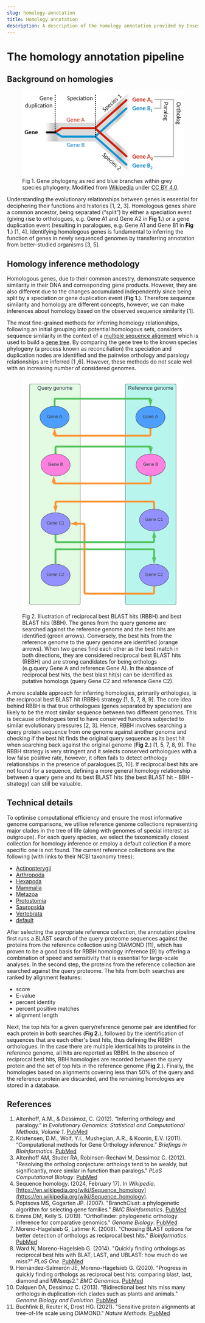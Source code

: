 ```yaml
---
slug: homology-annotation
title: Homology annotation
description: A description of the homology annotation provided by Ensembl
---
```


The homology annotation pipeline
================================

Background on homologies
------------------------

<figure>
  <img src="media/homology.png" />
  <figcaption>
  Fig 1. Gene phylogeny as red and blue branches within grey species phylogeny. Modified from  <a href="https://en.wikipedia.org/wiki/Sequence_
  homology#/media/File:Ortholog_paralog_analog_examples.svg">Wikipedia</a> under <a href="https://creativecommons.org/licenses/by/4.0/">CC BY 4.0</a>.
  </figcaption>
</figure>


Understanding the evolutionary relationships between genes is essential for deciphering their functions and histories [1, 2, 3]. Homologous genes share a common ancestor, being separated (“split”) by either a speciation event (giving rise to orthologues, e.g. Gene A1 and Gene A2 in  **Fig 1.**) or a gene duplication event (resulting in paralogues, e.g.  Gene A1 and Gene B1 in **Fig 1.**) [1, 4].
Identifying homologous genes is fundamental to inferring the function of genes in newly sequenced genomes by transferring annotation from better-studied organisms [3, 5].

Homology inference methodology
------------------------------

Homologous genes, due to their common ancestry, demonstrate sequence similarity in their DNA and corresponding gene products. However, they are also different due to the changes accumulated independently since being split by a speciation or gene duplication event (**Fig 1.**). Therefore sequence similarity and homology are different concepts, however, we can make inferences about homology based on the observed sequence similarity [1].

The most fine-grained methods for inferring homology relationships, following an initial grouping into potential homologous sets, considers sequence similarity in the context of a [multiple sequence alignment](https://en.wikipedia.org/wiki/Multiple_sequence_alignment) which is used to build a [gene tree](https://en.wikipedia.org/wiki/Phylogenetic_tree). By comparing the gene tree to the known species phylogeny (a process known as reconciliation) the speciation and duplication nodes are identified and the pairwise orthology and paralogy relationships are inferred [1 ,6]. However, these methods do not scale well with an increasing number of considered genomes.

<figure>
  <img src="media/RBBH.png" />
  <figcaption>
  Fig 2. Illustration of reciprocal best BLAST hits (RBBH) and best BLAST hits (BBH). The genes from the query genome are searched against the reference genome and the best hits are identified (green arrows). Conversely, the best hits from the reference genome to the query genome are identified (orange arrows). When two genes find each other as the best match in both directions, they are considered reciprocal best BLAST hits (RBBH) and are strong candidates for being orthologs (e.g.query Gene A and reference Gene A). In the absence of reciprocal best hits, the best blast hit(s) can be identified as putative homologs (query Gene C2 and reference Gene C2).
  </figcaption>
</figure>


A more scalable approach for inferring homologies, primarily orthologies, is the reciprocal best BLAST hit (RBBH) strategy [1, 5, 7, 8, 9]. The core idea behind RBBH is that true orthologues (genes separated by speciation) are likely to be the most similar sequence between two different genomes. This is because orthologues tend to have conserved functions subjected to similar evolutionary pressures [2, 3].
Hence, RBBH involves searching a query protein sequence from one genome against another genome and checking if the best hit finds the original query sequence as its best hit when searching back against the original genome (**Fig 2.**) [1, 5, 7, 8, 9].
The RBBH strategy is very stringent and it selects conserved orthologues with a low false positive rate, however, it often fails to detect orthology relationships in the presence of paralogues [5, 10]. If reciprocal best hits are not found for a sequence, defining a more general homology relationship between a query gene and its best BLAST hits (the best BLAST hit - BBH - strategy) can still be valuable.

Technical details
-----------------

To optimise computational efficiency and ensure the most informative genome comparisons, we utilise reference genome collections representing major clades in the tree of life (along with genomes of special interest as outgroups). For each query species, we select the taxonomically closest collection for homology inference or employ a default collection if a more specific one is not found.
The current reference collections are the following (with links to their NCBI taxonomy trees):

- [Actinopterygii](https://itol.embl.de/tree/1722225465338081713949786)
- [Arthropoda](https://itol.embl.de/tree/1722225465354261713949845)
- [Hexapoda](https://itol.embl.de/tree/1722225465378991713949952)
- [Mammalia](https://itol.embl.de/tree/1722225465387561713950008)
- [Metazoa](https://itol.embl.de/tree/1722225465403071713950062)
- [Protostomia](https://itol.embl.de/tree/1722225465415291713950101)
- [Sauropsida](https://itol.embl.de/tree/1722225465437341713950191)
- [Vertebrata](https://itol.embl.de/tree/172222546557211713950590)
- [default](https://itol.embl.de/tree/1722225465372551713949911)

After selecting the appropriate reference collection, the annotation pipeline first runs a BLAST search of the query proteome sequences against the proteins from the reference collection using DIAMOND [11], which has proven to be a good basis for RBBH homology inference [9] by offering a combination of speed and sensitivity that is essential for large-scale analyses. In the second step, the proteins from the reference collection are searched against the query proteome.
The hits from both searches are ranked by alignment features:

- score
- E-value
- percent identity
- percent positive matches
- alignment length

Next,  the top hits for a given query/reference genome pair are identified for each protein in both searches (**Fig 2.**), followed by the identification of sequences that are each other's best hits, thus defining the RBBH orthologues. In the case there are multiple identical hits to proteins in the reference genome, all hits are reported as RBBH.
In the absence of reciprocal best hits, BBH homologies are recorded between the query protein and the set of top hits in the reference genome (**Fig 2.**).
Finally, the homologies based on alignments covering less than 50% of the query and the reference protein are discarded, and the remaining homologies are stored in a database.

References
----------

 1. Altenhoff, A.M., & Dessimoz, C. (2012). “Inferring orthology and paralogy.” in *Evolutionary Genomics: Statistical and Computational Methods, Volume 1*. [PubMed](https://pubmed.ncbi.nlm.nih.gov/22407712/)
 2. Kristensen, D.M., Wolf, Y.I., Mushegian, A.R., & Koonin, E.V. (2011). “Computational methods for Gene Orthology inference.” *Briefings in Bioinformatics*. [PubMed](https://pubmed.ncbi.nlm.nih.gov/21690100/)
 3. Altenhoff AM, Studer RA, Robinson-Rechavi M, Dessimoz C. (2012). "Resolving the ortholog conjecture: orthologs tend to be weakly, but significantly, more similar in function than paralogs." *PLoS Computational Biology*. [PubMed](https://pubmed.ncbi.nlm.nih.gov/22615551/)
 4. Sequence homology. (2024, February 17). In *Wikipedia*. [https://en.wikipedia.org/wiki/Sequence_homology](https://en.wikipedia.org/wiki/Sequence_homology).
 5. Poptsova MS, Gogarten JP. (2007). "BranchClust: a phylogenetic algorithm for selecting gene families." *BMC Bioinformatics*. [PubMed](https://pubmed.ncbi.nlm.nih.gov/17425803/)
 6. Emms DM, Kelly S. (2019). "OrthoFinder: phylogenetic orthology inference for comparative genomics." *Genome Biology*. [PubMed](https://pubmed.ncbi.nlm.nih.gov/31727128/)
 7. Moreno-Hagelsieb G, Latimer K. (2008). "Choosing BLAST options for better detection of orthologs as reciprocal best hits." *Bioinformatics*. [PubMed](https://pubmed.ncbi.nlm.nih.gov/18042555/)
 8. Ward N, Moreno-Hagelsieb G. (2014). "Quickly finding orthologs as reciprocal best hits with BLAT, LAST, and UBLAST: how much do we miss?" *PLoS One*. [PubMed](https://pubmed.ncbi.nlm.nih.gov/25013894/)
 9. Hernández-Salmerón JE, Moreno-Hagelsieb G. (2020). "Progress in quickly finding orthologs as reciprocal best hits: comparing blast, last, diamond and MMseqs2." *BMC Genomics*. [PubMed](https://pubmed.ncbi.nlm.nih.gov/33099302/)
 10. Dalquen DA, Dessimoz C. (2013). "Bidirectional best hits miss many orthologs in duplication-rich clades such as plants and animals." *Genome Biology and Evolution*. [PubMed](https://pubmed.ncbi.nlm.nih.gov/24013106/)
 11. Buchfink B, Reuter K, Drost HG. (2021). "Sensitive protein alignments at tree-of-life scale using DIAMOND." *Nature Methods*. [PubMed](https://pubmed.ncbi.nlm.nih.gov/33828273/)

